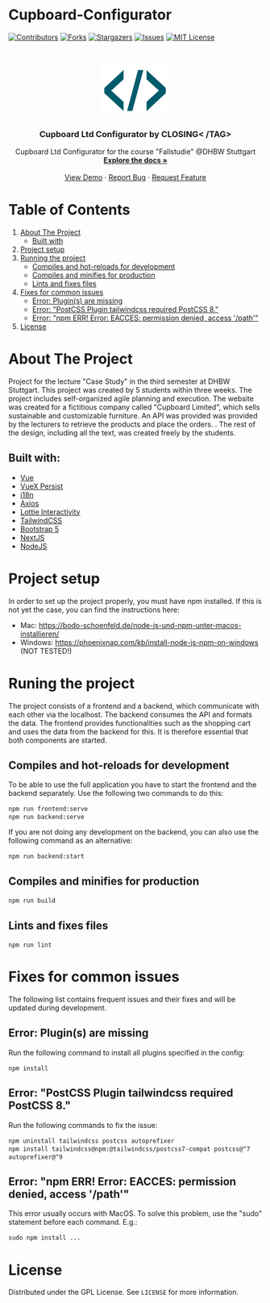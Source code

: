 # Cupboard-Configurator

[![Contributors][contributors-shield]][contributors-url]
[![Forks][forks-shield]][forks-url]
[![Stargazers][stars-shield]][stars-url]
[![Issues][issues-shield]][issues-url]
[![MIT License][license-shield]][license-url]

<br />
<p align="center">
  <a href="https://github.com/BassJonathan/cupboard-configurator">
    <img src="https://github.com/BassJonathan/Cupboard-Configurator/blob/master/Documentation/Logo_icon.png" alt="Logo" width="140">
  </a>

  <h3 align="center">Cupboard Ltd Configurator by CLOSING< /TAG></h3>

  <p align="center">
    Cupboard Ltd Configurator for the course "Fallstudie" @DHBW Stuttgart
    <br />
    <a href="https://github.com/BassJonathan/cupboard-configurator"><strong>Explore the docs »</strong></a>
    <br />
    <br />
    <a href="https://github.com/BassJonathan/cupboard-configurator">View Demo</a> <!--Link für Demo einfügen-->
    ·
    <a href="https://github.com/BassJonathan/cupboard-configurator/issues">Report Bug</a>
    ·
    <a href="https://github.com/BassJonathan/cupboard-configurator/issues">Request Feature</a>
  </p>
</p>

<!-- TABLE OF CONTENTS -->

# Table of Contents
<ol>
  <li>
    <a href="#about-the-project">About The Project</a>
    <ul>
      <li><a href="#built-with">Built with</a></li>
    </ul>
  </li>
  <li><a href="#project-setup">Project setup</a></li>
  <li>
    <a href="#running-the-project">Running the project</a>
    <ul>
      <li><a href="#compiles-and-hot-reloads-for-development">Compiles and hot-reloads for development</a></li>
      <li><a href="#compiles-and-minifies-for-production">Compiles and minifies for production</a></li>
      <li><a href="#lints-and-fixes-files">Lints and fixes files</a></li>
    </ul>
  </li>
  <li>
    <a href="#fixes-for-common-issues">Fixes for common issues</a>
    <ul>
      <li><a href="#error:-plugin(s)-are-missing">Error: Plugin(s) are missing</a></li>
      <li><a href="#error:-'postCSS-plugin-tailwindcss-required-postcss-8.'">Error: "PostCSS Plugin tailwindcss required PostCSS 8."</a></li>
      <li><a href="#error:-'npm-err!-error:-eacces:-permission-denied,-access-'/path''">Error: "npm ERR! Error: EACCES: permission denied, access '/path'"</a></li>
    </ul>
  </li>
  <li><a href="#license">License</a></li>

</ol>



<!-- ABOUT THE PROJECT -->
# About The Project
Project for the lecture "Case Study" in the third semester at DHBW Stuttgart. This project was created by 5 students within three weeks. The project includes self-organized agile planning and execution. The website was created for a fictitious company called "Cupboard Limited", which sells sustainable and customizable furniture. An API was provided was provided by the lecturers to retrieve the products and place the orders. . The rest of the design, including all the text, was created freely by the students.


## Built with:

* [Vue](https://www.vuejs.com)
* [VueX Persist](https://github.com/championswimmer/vuex-persist)
* [i18n](https://kazupon.github.io/vue-i18n/)
* [Axios](https://vuejs.org/v2/cookbook/using-axios-to-consume-apis.html)
* [Lottie Interactivity](https://lottiefiles.com/interactivity)
* [TailwindCSS](https://tailwindcss.com/)
* [Bootstrap 5](https://getbootstrap.com/docs/5.0/getting-started/introduction/)
* [NextJS](https://nextjs.org/)
* [NodeJS](https://nodejs.org/en/)

# Project setup
In order to set up the project properly, you must have npm installed.
If this is not yet the case, you can find the instructions here: 
- Mac: https://bodo-schoenfeld.de/node-js-und-npm-unter-macos-installieren/
- Windows: https://phoenixnap.com/kb/install-node-js-npm-on-windows (NOT TESTED!)

# Runing the project
The project consists of a frontend and a backend, which communicate with each other via the localhost. The backend consumes the API and formats the data. The frontend provides functionalities such as the shopping cart and uses the data from the backend for this. It is therefore essential that both components are started.
## Compiles and hot-reloads for development
To be able to use the full application you have to start the frontend and the backend separately. Use the following two commands to do this:
```
npm run frontend:serve
npm run backend:serve
```
If you are not doing any development on the backend, you can also use the following command as an alternative:
```
npm run backend:start
```

## Compiles and minifies for production
```
npm run build
```

## Lints and fixes files
```
npm run lint
```

# Fixes for common issues
The following list contains frequent issues and their fixes and will be updated during development.
## Error: Plugin(s) are missing
Run the following command to install all plugins specified in the config:
```
npm install
```

## Error: "PostCSS Plugin tailwindcss required PostCSS 8."
Run the following commands to fix the issue:
```
npm uninstall tailwindcss postcss autoprefixer
npm install tailwindcss@npm:@tailwindcss/postcss7-compat postcss@^7 autoprefixer@^9
```

## Error: "npm ERR! Error: EACCES: permission denied, access '/path'"
This error usually occurs with MacOS. To solve this problem, use the "sudo" statement before each command.
E.g.:
```
sudo npm install ...
```

<!-- LICENSE -->

# License

Distributed under the GPL License. See `LICENSE` for more information.

<!-- MARKDOWN LINKS & IMAGES -->
[contributors-shield]: https://img.shields.io/github/contributors/BassJonathan/cupboard-configurator.svg?style=for-the-badge
[contributors-url]: https://github.com/BassJonathan/cupboard-configurator/graphs/contributors
[forks-shield]: https://img.shields.io/github/forks/BassJonathan/cupboard-configurator.svg?style=for-the-badge
[forks-url]: https://github.com/BassJonathan/cupboard-configurator/network/members
[stars-shield]: https://img.shields.io/github/stars/BassJonathan/cupboard-configurator.svg?style=for-the-badge
[stars-url]: https://github.com/BassJonathan/cupboard-configurator/stargazers
[issues-shield]: https://img.shields.io/github/issues/BassJonathan/cupboard-configurator.svg?style=for-the-badge
[issues-url]: https://github.com/BassJonathan/cupboard-configurator/issues
[license-shield]: https://img.shields.io/github/license/BassJonathan/cupboard-configurator.svg?style=for-the-badge
[license-url]: https://github.com/BassJonathan/cupboard-configurator/blob/master/LICENSE.txt
[linkedin-shield]: https://img.shields.io/badge/-LinkedIn-black.svg?style=for-the-badge&logo=linkedin&colorB=555
[linkedin-url]: https://linkedin.com/in/github_username
